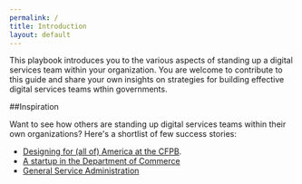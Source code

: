 ```yaml
---
permalink: /
title: Introduction
layout: default
---
```


This playbook introduces you to the various aspects of standing up a digital
services team within your organization.  You are welcome to contribute to this
guide and share your own insights on strategies for building effective digital
services teams wthin governments.  

##Inspiration

Want to see how others are standing up digital services teams within their own
organizations?  Here's a shortlist of few success stories:

 - [Designing for (all of) America at the CFPB](http://www.slideshare.net/molliebates/designing-for-all-of-america-at-the-cfpb-aiga-conference-presentation).
 - [A startup in the Department of Commerce](https://www.commerce.gov/dataservice/)
 - [General Service Administration](http://www.agilegovleaders.org/case-studies/gsa/)

